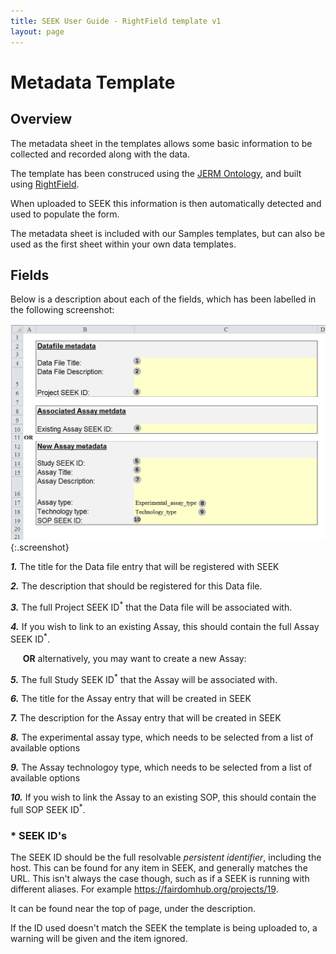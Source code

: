 ```yaml
---
title: SEEK User Guide - RightField template v1
layout: page
---
```


# Metadata Template

## Overview

The metadata sheet in the templates allows some basic information to be collected and recorded along with the data.

The template has been construced using the [JERM Ontology](http://jermontology.org), and built using [RightField](http://rightfield.org.uk).

When uploaded to SEEK this information is then automatically detected and used to populate the form.

The metadata sheet is included with our Samples templates, but can also be used as the first sheet within your own data templates.


## Fields

Below is a description about each of the fields, which has been labelled in the following screenshot:

![metadata fields](/images/user-guide/templates/master-v1-template.png){:.screenshot}

_**1.**_  The title for the Data file entry that will be registered with SEEK

_**2.**_  The description that should be registered for this Data file.

_**3.**_  The full Project SEEK ID<sup>*</sup> that the Data file will be associated with.

_**4.**_  If you wish to link to an existing Assay, this should contain the full Assay SEEK ID<sup>*</sup>.
    
&nbsp;&nbsp;&nbsp;&nbsp; **OR** alternatively, you may want to create a new Assay:
   
_**5.**_  The full Study SEEK ID<sup>*</sup> that the Assay will be associated with.

_**6.**_  The title for the Assay entry that will be created in SEEK

_**7.**_  The description for the Assay entry that will be created in SEEK

_**8.**_  The experimental assay type, which needs to be selected from a list of available options

_**9.**_  The Assay technologoy type, which needs to be selected from a list of available options

_**10.**_ If you wish to link the Assay to an existing SOP, this should contain the full SOP SEEK ID<sup>*</sup>.

### * SEEK ID's

The SEEK ID should be the full resolvable _persistent identifier_, including the host. This can be found for any item in SEEK, and generally matches
the URL. This isn't always the case though, such as if a SEEK is running with different aliases. For example https://fairdomhub.org/projects/19. 

It can be found near the top of page, under the description.

If the ID used doesn't match the SEEK the template is being uploaded to, a warning will be given and the item ignored.
          